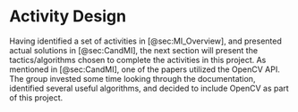 # Activity Design
Having identified a set of activities in [@sec:MI_Overview], and presented actual solutions in [@sec:CandMI], the next section will present the tactics/algorithms chosen to complete the activities in this project. As mentioned in [@sec:CandMI], one of the papers utilized the OpenCV API. The group invested some time looking through the documentation, identified several useful algorithms, and decided to include OpenCV as part of this project.
